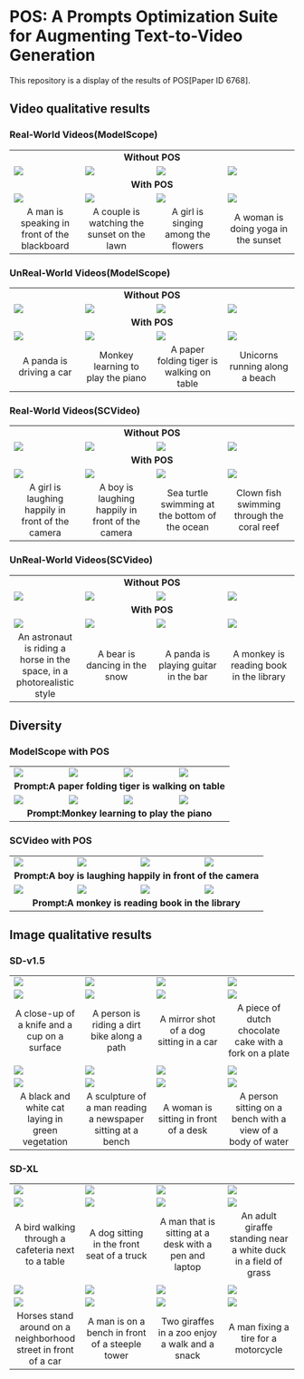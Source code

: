 # POS: A Prompts Optimization Suite for Augmenting Text-to-Video Generation

This repository is a display of the results of POS[Paper ID 6768].

## Video qualitative results
### Real-World Videos(ModelScope)
<table class="center">
<tr>
  <td style="text-align:center;"colspan="4"><b>Without POS</b></td>
</tr>
<tr>
  <td><img src="https://github.com/StevensXu/demo/blob/main/data/1_woPOS.gif"></td>
  <td><img src="https://github.com/StevensXu/demo/blob/main/data/10_woPOS.gif"></td>
  <td><img src="https://github.com/StevensXu/demo/blob/main/data/11_woPOS.gif"></td>
  <td><img src="https://github.com/StevensXu/demo/blob/main/data/121_woPOS.gif"></td>
</tr>
<!-- <tr>
  <td width=25% style="text-align:center;">A man is speaking in front of the blackboard</td>
  <td width=25% style="text-align:center;">A couple is watching the sunset on the lawn</td>
  <td width=25% style="text-align:center;">A girl is singing among the flowers</td>
  <td width=25% style="text-align:center;">A woman is doing yoga in the sunset</td>
</tr> -->

<tr>
  <td style="text-align:center;"colspan="4"><b>With POS</b></td>
</tr>
<tr>
  <td><img src="https://github.com/StevensXu/demo/blob/main/data/1_wPOS.gif"></td>
  <td><img src="https://github.com/StevensXu/demo/blob/main/data/10_wPOS.gif"></td>
  <td><img src="https://github.com/StevensXu/demo/blob/main/data/11_wPOS.gif"></td>
  <td><img src="https://github.com/StevensXu/demo/blob/main/data/12_wPOS.gif"></td>
</tr>
<tr>
  <td width=25% style="text-align:center;">A man is speaking in front of the blackboard</td>
  <td width=25% style="text-align:center;">A couple is watching the sunset on the lawn</td>
  <td width=25% style="text-align:center;">A girl is singing among the flowers</td>
  <td width=25% style="text-align:center;">A woman is doing yoga in the sunset</td>
</tr>
</table>

### UnReal-World Videos(ModelScope)
<table class="center">
<tr>
  <td style="text-align:center;"colspan="4"><b>Without POS</b></td>
</tr>
<tr>
  <td><img src="https://github.com/StevensXu/demo/blob/main/data/2_woPOS.gif"></td>
  <td><img src="https://github.com/StevensXu/demo/blob/main/data/3_woPOS.gif"></td>
  <td><img src="https://github.com/StevensXu/demo/blob/main/data/4_woPOS.gif"></td>
  <td><img src="https://github.com/StevensXu/demo/blob/main/data/9_woPOS.gif"></td>
</tr>
<!-- <tr>
  <td width=25% style="text-align:center;">A panda is driving a car</td>
  <td width=25% style="text-align:center;">Monkey learning to play the piano</td>
  <td width=25% style="text-align:center;">A paper folding tiger is walking on table</td>
  <td width=25% style="text-align:center;">Unicorns running along a beach</td>
</tr> -->

<tr>
  <td style="text-align:center;"colspan="4"><b>With POS</b></td>
</tr>
<tr>
  <td><img src="https://github.com/StevensXu/demo/blob/main/data/2_wPOS.gif"></td>
  <td><img src="https://github.com/StevensXu/demo/blob/main/data/3_wPOS.gif"></td>
  <td><img src="https://github.com/StevensXu/demo/blob/main/data/4_wPOS.gif"></td>
  <td><img src="https://github.com/StevensXu/demo/blob/main/data/9_wPOS.gif"></td>
</tr>
<tr>
  <td width=25% style="text-align:center;">A panda is driving a car</td>
  <td width=25% style="text-align:center;">Monkey learning to play the piano</td>
  <td width=25% style="text-align:center;">A paper folding tiger is walking on table</td>
  <td width=25% style="text-align:center;">Unicorns running along a beach</td>
</tr>
</table>

### Real-World Videos(SCVideo)
<table class="center">
<tr>
  <td style="text-align:center;"colspan="4"><b>Without POS</b></td>
</tr>
<tr>
  <td><img src="https://github.com/StevensXu/demo/blob/main/data/6_woPOS.gif"></td>
  <td><img src="https://github.com/StevensXu/demo/blob/main/data/131_woPOS.gif"></td>
  <td><img src="https://github.com/StevensXu/demo/blob/main/data/15_woPOS.gif"></td>
  <td><img src="https://github.com/StevensXu/demo/blob/main/data/16_woPOS.gif"></td>
</tr>
<!-- <tr>
  <td width=25% style="text-align:center;">A girl is laughing happily in front of the camera</td>
  <td width=25% style="text-align:center;">A boy is laughing happily in front of the camera</td>
  <td width=25% style="text-align:center;">Sea turtle swimming at the bottom of the ocean</td>
  <td width=25% style="text-align:center;">Clown fish swimming through the coral reef</td>
</tr> -->

<tr>
  <td style="text-align:center;"colspan="4"><b>With POS</b></td>
</tr>
<tr>
  <td><img src="https://github.com/StevensXu/demo/blob/main/data/6_wPOS.gif"></td>
  <td><img src="https://github.com/StevensXu/demo/blob/main/data/13_wPOS.gif"></td>
  <td><img src="https://github.com/StevensXu/demo/blob/main/data/151_wPOS.gif"></td>
  <td><img src="https://github.com/StevensXu/demo/blob/main/data/16_wPOS.gif"></td>
</tr>
<tr>
  <td width=25% style="text-align:center;">A girl is laughing happily in front of the camera</td>
  <td width=25% style="text-align:center;">A boy is laughing happily in front of the camera</td>
  <td width=25% style="text-align:center;">Sea turtle swimming at the bottom of the ocean</td>
  <td width=25% style="text-align:center;">Clown fish swimming through the coral reef</td>
</tr>
</table>

### UnReal-World Videos(SCVideo)
<table class="center">
<tr>
  <td style="text-align:center;"colspan="4"><b>Without POS</b></td>
</tr>
<tr>
  <td><img src="https://github.com/StevensXu/demo/blob/main/data/7_woPOS.gif"></td>
  <td><img src="https://github.com/StevensXu/demo/blob/main/data/5_woPOS.gif"></td>
  <td><img src="https://github.com/StevensXu/demo/blob/main/data/8_woPOS.gif"></td>
  <td><img src="https://github.com/StevensXu/demo/blob/main/data/14_woPOS.gif"></td>
</tr>
<!-- <tr>
  <td width=25% style="text-align:center;">An astronaut is riding a horse in the space, in a photorealistic style</td>
  <td width=25% style="text-align:center;">A bear is dancing in the snow</td>
  <td width=25% style="text-align:center;">A panda is playing guitar in the bar</td>
  <td width=25% style="text-align:center;">A monkey is reading book in the library</td>
</tr> -->

<tr>
  <td style="text-align:center;"colspan="4"><b>With POS</b></td>
</tr>
<tr>
  <td><img src="https://github.com/StevensXu/demo/blob/main/data/71_wPOS.gif"></td>
  <td><img src="https://github.com/StevensXu/demo/blob/main/data/5_wPOS.gif"></td>
  <td><img src="https://github.com/StevensXu/demo/blob/main/data/8_wPOS.gif"></td>
  <td><img src="https://github.com/StevensXu/demo/blob/main/data/141_wPOS.gif"></td>
</tr>
<tr>
  <td width=25% style="text-align:center;">An astronaut is riding a horse in the space, in a photorealistic style</td>
  <td width=25% style="text-align:center;">A bear is dancing in the snow</td>
  <td width=25% style="text-align:center;">A panda is playing guitar in the bar</td>
  <td width=25% style="text-align:center;">A monkey is reading book in the library</td>
</tr>
</table>

## Diversity
### ModelScope with POS
<table class="center">

<tr>
  <td><img src="https://github.com/StevensXu/demo/blob/main/data/diversity0-0.gif"></td>
  <td><img src="https://github.com/StevensXu/demo/blob/main/data/diversity0-1.gif"></td>
  <td><img src="https://github.com/StevensXu/demo/blob/main/data/diversity0-2.gif"></td>
  <td><img src="https://github.com/StevensXu/demo/blob/main/data/diversity0-3.gif"></td>
</tr>
<tr>
  <td style="text-align:center;"colspan="4"><b>Prompt:A paper folding tiger is walking on table</b></td>
</tr>
<tr>
  <td><img src="https://github.com/StevensXu/demo/blob/main/data/3_wPOS.gif"></td>
  <td><img src="https://github.com/StevensXu/demo/blob/main/data/diversity1-1.gif"></td>
  <td><img src="https://github.com/StevensXu/demo/blob/main/data/diversity1-2.gif"></td>
  <td><img src="https://github.com/StevensXu/demo/blob/main/data/diversity1-3.gif"></td>
</tr>
<tr>
  <td style="text-align:center;"colspan="4"><b>Prompt:Monkey learning to play the piano</b></td>
</tr>
</table>

### SCVideo with POS
<table class="center">

<tr>
  <td><img src="https://github.com/StevensXu/demo/blob/main/data/13_wPOS.gif"></td>
  <td><img src="https://github.com/StevensXu/demo/blob/main/data/diversity2-1.gif"></td>
  <td><img src="https://github.com/StevensXu/demo/blob/main/data/diversity2-2.gif"></td>
  <td><img src="https://github.com/StevensXu/demo/blob/main/data/diversity2-3.gif"></td>
</tr>
<tr>
  <td style="text-align:center;"colspan="4"><b>Prompt:A boy is laughing happily in front of the camera</b></td>
</tr>

<tr>
  <td><img src="https://github.com/StevensXu/demo/blob/main/data/141_wPOS.gif"></td>
  <td><img src="https://github.com/StevensXu/demo/blob/main/data/diversity3-1.gif"></td>
  <td><img src="https://github.com/StevensXu/demo/blob/main/data/diversity3-2.gif"></td>
  <td><img src="https://github.com/StevensXu/demo/blob/main/data/diversity3-3.gif"></td>
</tr>
<tr>
  <td style="text-align:center;"colspan="4"><b>Prompt:A monkey is reading book in the library</b></td>
</tr>
</table>

## Image qualitative results
### SD-v1.5

<table class="center">
<tr>
  <td><img src="https://github.com/StevensXu/demo/blob/main/data/img1_woPOS.jpg"></td>
  <td><img src="https://github.com/StevensXu/demo/blob/main/data/img2_woPOS.jpg"></td>
  <td><img src="https://github.com/StevensXu/demo/blob/main/data/img3_woPOS.jpg"></td>
  <td><img src="https://github.com/StevensXu/demo/blob/main/data/img4_woPOS.jpg"></td>
</tr>
<!-- <tr>
  <td width=25% style="text-align:center;">A close-up of a knife and a cup on a surface</td>
  <td width=25% style="text-align:center;">A person is riding a dirt bike along a path</td>
  <td width=25% style="text-align:center;">A mirror shot of a dog sitting in a car</td>
  <td width=25% style="text-align:center;">A piece of dutch chocolate cake with a fork on a plate</td>
</tr> -->
<tr>
  <td><img src="https://github.com/StevensXu/demo/blob/main/data/img1_wPOS.jpg"></td>
  <td><img src="https://github.com/StevensXu/demo/blob/main/data/img2_wPOS.jpg"></td>
  <td><img src="https://github.com/StevensXu/demo/blob/main/data/img3_wPOS.jpg"></td>
  <td><img src="https://github.com/StevensXu/demo/blob/main/data/img4_wPOS.jpg"></td>
</tr>
<tr>
  <td width=25% style="text-align:center;">A close-up of a knife and a cup on a surface</td>
  <td width=25% style="text-align:center;">A person is riding a dirt bike along a path</td>
  <td width=25% style="text-align:center;">A mirror shot of a dog sitting in a car</td>
  <td width=25% style="text-align:center;">A piece of dutch chocolate cake with a fork on a plate</td>
</tr>

<tr>
  <td style="text-align:center;"colspan="4"><b> </b></td>
</tr>

<tr>
  <td><img src="https://github.com/StevensXu/demo/blob/main/data/img5_woPOS.jpg"></td>
  <td><img src="https://github.com/StevensXu/demo/blob/main/data/img6_woPOS.jpg"></td>
  <td><img src="https://github.com/StevensXu/demo/blob/main/data/img7_wPOS.jpg"></td>
  <td><img src="https://github.com/StevensXu/demo/blob/main/data/img8_woPOS.jpg"></td>
</tr>
<!-- <tr>
  <td width=25% style="text-align:center;">A black and white cat laying in green vegetation</td>
  <td width=25% style="text-align:center;">A sculpture of a man reading a newspaper sitting at a bench</td>
  <td width=25% style="text-align:center;">A woman is sitting in front of a desk</td>
  <td width=25% style="text-align:center;">A person sitting on a bench with a view of a body of water</td>
</tr> -->
<tr>
  <td><img src="https://github.com/StevensXu/demo/blob/main/data/img5_wPOS.jpg"></td>
  <td><img src="https://github.com/StevensXu/demo/blob/main/data/img6_wPOS.jpg"></td>
  <td><img src="https://github.com/StevensXu/demo/blob/main/data/img7_woPOS.jpg"></td>
  <td><img src="https://github.com/StevensXu/demo/blob/main/data/img8_wPOS.jpg"></td>
</tr>
<tr>
  <td width=25% style="text-align:center;">A black and white cat laying in green vegetation</td>
  <td width=25% style="text-align:center;">A sculpture of a man reading a newspaper sitting at a bench</td>
  <td width=25% style="text-align:center;">A woman is sitting in front of a desk</td>
  <td width=25% style="text-align:center;">A person sitting on a bench with a view of a body of water</td>
</tr>
</table>

### SD-XL

<table class="center">
<tr>
  <td><img src="https://github.com/StevensXu/demo/blob/main/data/img9_woPOS.jpg"></td>
  <td><img src="https://github.com/StevensXu/demo/blob/main/data/img10_woPOS.jpg"></td>
  <td><img src="https://github.com/StevensXu/demo/blob/main/data/img11_woPOS.jpg"></td>
  <td><img src="https://github.com/StevensXu/demo/blob/main/data/img12_woPOS.jpg"></td>
</tr>
<!-- <tr>
  <td width=25% style="text-align:center;">A bird walking through a cafeteria next to a table</td>
  <td width=25% style="text-align:center;">A dog sitting in the front seat of a truck</td>
  <td width=25% style="text-align:center;">A man that is sitting at a desk with a pen and laptop</td>
  <td width=25% style="text-align:center;">An adult giraffe standing near a white duck in a field of grass</td>
</tr> -->
<tr>
  <td><img src="https://github.com/StevensXu/demo/blob/main/data/img9_wPOS.jpg"></td>
  <td><img src="https://github.com/StevensXu/demo/blob/main/data/img10_wPOS.jpg"></td>
  <td><img src="https://github.com/StevensXu/demo/blob/main/data/img11_wPOS.jpg"></td>
  <td><img src="https://github.com/StevensXu/demo/blob/main/data/img12_wPOS.jpg"></td>
</tr>
<tr>
  <td width=25% style="text-align:center;">A bird walking through a cafeteria next to a table</td>
  <td width=25% style="text-align:center;">A dog sitting in the front seat of a truck</td>
  <td width=25% style="text-align:center;">A man that is sitting at a desk with a pen and laptop</td>
  <td width=25% style="text-align:center;">An adult giraffe standing near a white duck in a field of grass</td>
</tr>

<tr>
  <td style="text-align:center;"colspan="4"><b> </b></td>
</tr>

<tr>
  <td><img src="https://github.com/StevensXu/demo/blob/main/data/img13_woPOS.jpg"></td>
  <td><img src="https://github.com/StevensXu/demo/blob/main/data/img14_woPOS.jpg"></td>
  <td><img src="https://github.com/StevensXu/demo/blob/main/data/img15_woPOS.jpg"></td>
  <td><img src="https://github.com/StevensXu/demo/blob/main/data/img16_woPOS.jpg"></td>
</tr>
<!-- <tr>
  <td width=25% style="text-align:center;">Horses stand around on a neighborhood street in front of a car</td>
  <td width=25% style="text-align:center;">A man is on a bench in front of a steeple tower</td>
  <td width=25% style="text-align:center;">Two giraffes in a zoo enjoy a walk and a snack</td>
  <td width=25% style="text-align:center;">A man fixing a tire for a motorcycle</td>
</tr> -->
<tr>
  <td><img src="https://github.com/StevensXu/demo/blob/main/data/img13_wPOS.jpg"></td>
  <td><img src="https://github.com/StevensXu/demo/blob/main/data/img14_wPOS.jpg"></td>
  <td><img src="https://github.com/StevensXu/demo/blob/main/data/img15_wPOS.jpg"></td>
  <td><img src="https://github.com/StevensXu/demo/blob/main/data/img16_wPOS.jpg"></td>
</tr>
<tr>
  <td width=25% style="text-align:center;">Horses stand around on a neighborhood street in front of a car</td>
  <td width=25% style="text-align:center;">A man is on a bench in front of a steeple tower</td>
  <td width=25% style="text-align:center;">Two giraffes in a zoo enjoy a walk and a snack</td>
  <td width=25% style="text-align:center;">A man fixing a tire for a motorcycle</td>
</tr>
</table>

